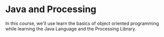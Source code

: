 # Java and Processing

In this course, we'll use learn the basics of object oriented programming while learning the Java Language and the Processing Library.